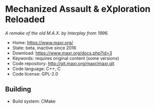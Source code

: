 # Mechanized Assault & eXploration Reloaded 

_A remake of the old M.A.X. by Interplay from 1996._

- Home: https://www.maxr.org/
- State: beta, inactive since 2016
- Download: https://www.maxr.org/docs.php?id=3
- Keywords: requires original content (some versions)
- Code repository: http://git.maxr.org/maxr/maxr.git
- Code language: C++, C
- Code license: GPL-2.0

## Building

- Build system: CMake
